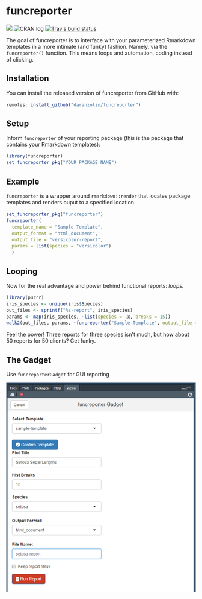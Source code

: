 # funcreporter

<!-- badges: start -->
![](https://camo.githubusercontent.com/ea6e0ff99602c3563e3dd684abf60b30edceaeef/68747470733a2f2f696d672e736869656c64732e696f2f62616467652f6c6966656379636c652d6578706572696d656e74616c2d6f72616e67652e737667)
![CRAN log](http://www.r-pkg.org/badges/version/funcreporter)
[![Travis build status](https://travis-ci.org/daranzolin/funcreporter.svg?branch=master)](https://travis-ci.org/daranzolin/funcreporter)
<!-- badges: end -->

The goal of funcreporter is to interface with your parameterized Rmarkdown templates in a more intimate (and funky) fashion. Namely, via the `funcreporter()` function. This means loops and automation, coding instead of clicking.

## Installation

You can install the released version of funcreporter from GitHub with:

``` r
remotes::install_github("daranzolin/funcreporter")
```

## Setup

Inform `funcreporter` of your reporting package (this is the package that contains your Rmarkdown templates):

``` r
library(funcreporter)
set_funcreporter_pkg("YOUR_PACKAGE_NAME")
```

## Example

`funcreporter` is a wrapper around `rmarkdown::render` that locates package templates and renders ouput to a specified location.

``` r
set_funcreporter_pkg("funcreporter")
funcreporter(
  template_name = "Sample Template", 
  output_format = "html_document", 
  output_file = "versicolor-report",
  params = list(species = "versicolor")
  )
```

## Looping

Now for the real advantage and power behind functional reports: *loops.*

``` r
library(purrr)
iris_species <- unique(iris$Species)
out_files <- sprintf("%s-report", iris_species)
params <- map(iris_species, ~list(species = .x, breaks = 15))
walk2(out_files, params, ~funcreporter("Sample Template", output_file = .x, params = .y))
```

Feel the power! Three reports for three species isn't much, but how about 50 reports for 50 clients? Get funky.

## The Gadget

Use `funcreporterGadget` for GUI reporting

![](inst/funcreporterGadget.png)
